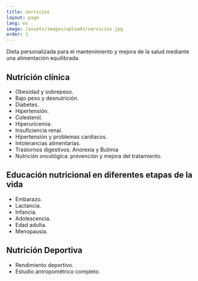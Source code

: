 ```yaml
---
title: servicios
layout: page
lang: es
image: /assets/images/uploads/servicios.jpg
order: 1
---
```

Dieta personalizada para el mantenimiento y mejora de la salud mediante una alimentación equilibrada.

## Nutrición clínica

- Obesidad y sobrepeso.
- Bajo peso y desnutrición.
- Diabetes.
- Hipertensión.
- Colesterol.
- Hiperuricemia.
- Insuficiencia renal.
- Hipertensión y problemas cardiacos.
- Intolerancias alimentarias.
- Trastornos digestivos. Anorexia y Bulimia
- Nutrición oncológica: prevención y mejora del tratamiento.

## Educación nutricional en diferentes etapas de la vida

- Embarazo.
- Lactancia.
- Infancia.
- Adolescencia.
- Edad adulta.
- Menopausia.

## Nutrición Deportiva

- Rendimiento deportivo.
- Estudio antropométrico completo.
